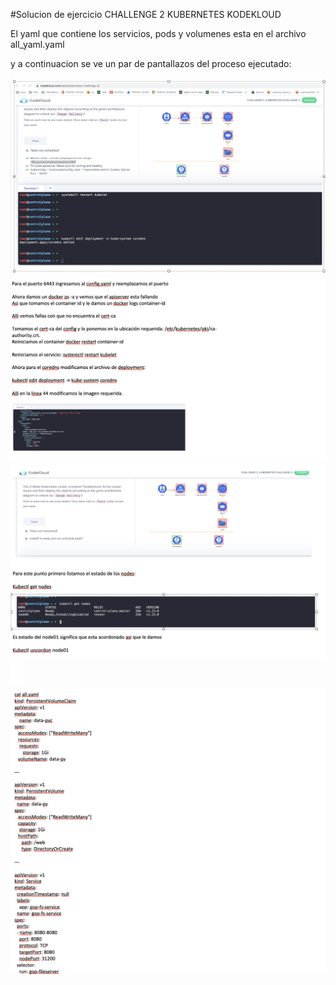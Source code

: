 #Solucion de ejercicio CHALLENGE 2 KUBERNETES KODEKLOUD

El yaml que contiene los servicios, pods y volumenes esta en el archivo all_yaml.yaml

y a continuacion se ve un par de pantallazos del proceso ejecutado:

![](assets/kub2-1.png)
![](assets/kub2-2.png)
![](assets/kub2-3.png)
![](assets/kub2-4.png)
![](assets/kub2-5.png)
